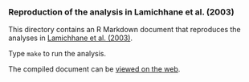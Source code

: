 ### Reproduction of the analysis in Lamichhane et al. (2003)

This directory contains an R Markdown document that reproduces the
analyses in [Lamichhane et al.
(2003)](https://doi.org/10.1073/pnas.1231432100).

Type `make` to run the analysis.

The compiled document can be [viewed on the
web](https://kbroman.org/Paper_ReScience2020/reproduction/reproduction.html).
